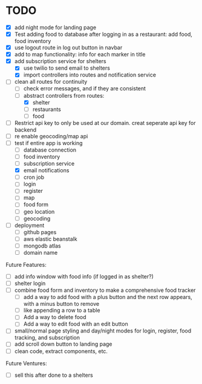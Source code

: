 # TODO
- [x] add night mode for landing page
- [x] Test adding food to database after logging in as a restaurant: add food, food inventory
- [x] use logout route in log out button in navbar
- [x] add to map functionality: info for each marker in title
- [x] add subscription service for shelters
    - [x] use twilio to send email to shelters
    - [x] import controllers into routes and notification service
- [ ] clean all routes for continuity
    - [ ] check error messages, and if they are consistent
    - [ ] abstract controllers from routes: 
        - [x] shelter
        - [ ] restaurants
        - [ ] food
- [ ] Restrict api key to only be used at our domain. creat seperate api key for backend
- [ ] re enable geocoding/map api
- [ ] test if entire app is working
    - [ ] database connection
    - [ ] food inventory
    - [ ] subscription service
    - [x] email notifications
    - [ ] cron job
    - [ ] login
    - [ ] register
    - [ ] map
    - [ ] food form
    - [ ] geo location
    - [ ] geocoding
- [ ] deployment
    - [ ] github pages
    - [ ] aws elastic beanstalk
    - [ ] mongodb atlas
    - [ ] domain name

Future Features:
- [ ] add info window with food info (if logged in as shelter?)
- [ ] shelter login
- [ ] combine food form and inventory to make a comprehensive food tracker
    - [ ] add a way to add food with a plus button and the next row appears, with a minus button to remove
    - [ ] like appending a row to a table
    - [ ] Add a way to delete food
    - [ ] Add a way to edit food with an edit button
- [ ] small/normal page styling and day/night modes for login, register, food tracking, and subscription
- [ ] add scroll down button to landing page
- [ ] clean code, extract components, etc.

Future Ventures:
- [ ] sell this after done to a shelters